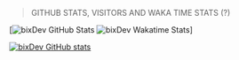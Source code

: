 



> GITHUB STATS, VISITORS AND WAKA TIME STATS (?)

[![bixDev GitHub Stats](https://github-readme-stats.vercel.app/api?username=bixgamer707&show_icons=true&theme=radical)  ![bixDev Wakatime Stats](https://github-readme-stats.vercel.app/api/wakatime?username=bixgamer707&show_icons=true&theme=radical)]

[![bixDev GitHub stats](https://visitor-badge.laobi.icu/badge?page_id=bixgamer707.readme.visitor-badge)](https://github.com/bixgamer707/) 

